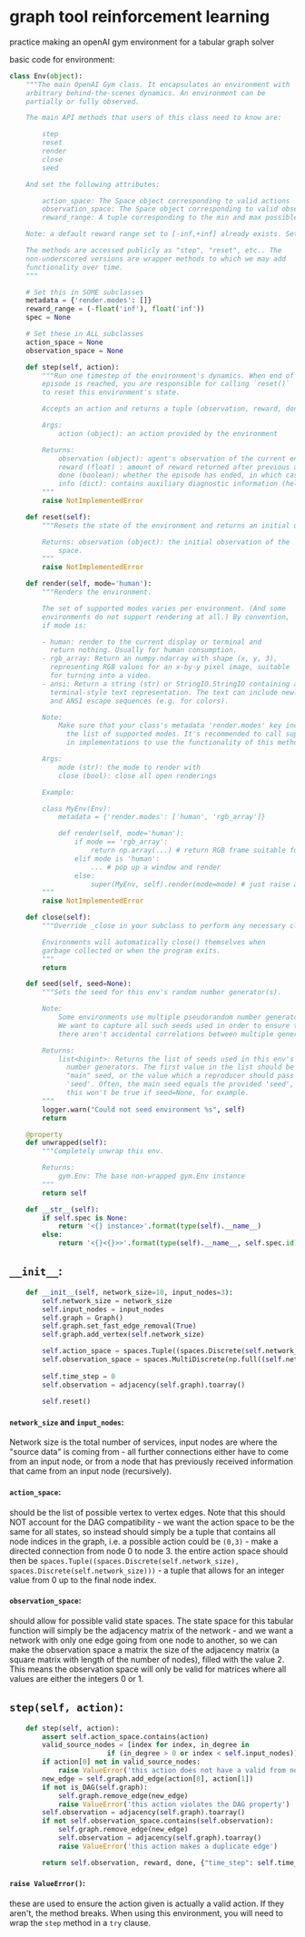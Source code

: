 # graph tool reinforcement learning

practice making an openAI gym environment for a tabular graph solver

basic code for environment:

```python
class Env(object):
    """The main OpenAI Gym class. It encapsulates an environment with
    arbitrary behind-the-scenes dynamics. An environment can be
    partially or fully observed.

    The main API methods that users of this class need to know are:

        step
        reset
        render
        close
        seed

    And set the following attributes:

        action_space: The Space object corresponding to valid actions
        observation_space: The Space object corresponding to valid observations
        reward_range: A tuple corresponding to the min and max possible rewards

    Note: a default reward range set to [-inf,+inf] already exists. Set it if you want a narrower range.

    The methods are accessed publicly as "step", "reset", etc.. The
    non-underscored versions are wrapper methods to which we may add
    functionality over time.
    """

    # Set this in SOME subclasses
    metadata = {'render.modes': []}
    reward_range = (-float('inf'), float('inf'))
    spec = None

    # Set these in ALL subclasses
    action_space = None
    observation_space = None

    def step(self, action):
        """Run one timestep of the environment's dynamics. When end of
        episode is reached, you are responsible for calling `reset()`
        to reset this environment's state.

        Accepts an action and returns a tuple (observation, reward, done, info).

        Args:
            action (object): an action provided by the environment

        Returns:
            observation (object): agent's observation of the current environment
            reward (float) : amount of reward returned after previous action
            done (boolean): whether the episode has ended, in which case further step() calls will return undefined results
            info (dict): contains auxiliary diagnostic information (helpful for debugging, and sometimes learning)
        """
        raise NotImplementedError

    def reset(self):
        """Resets the state of the environment and returns an initial observation.

        Returns: observation (object): the initial observation of the
            space.
        """
        raise NotImplementedError

    def render(self, mode='human'):
        """Renders the environment.

        The set of supported modes varies per environment. (And some
        environments do not support rendering at all.) By convention,
        if mode is:

        - human: render to the current display or terminal and
          return nothing. Usually for human consumption.
        - rgb_array: Return an numpy.ndarray with shape (x, y, 3),
          representing RGB values for an x-by-y pixel image, suitable
          for turning into a video.
        - ansi: Return a string (str) or StringIO.StringIO containing a
          terminal-style text representation. The text can include newlines
          and ANSI escape sequences (e.g. for colors).

        Note:
            Make sure that your class's metadata 'render.modes' key includes
              the list of supported modes. It's recommended to call super()
              in implementations to use the functionality of this method.

        Args:
            mode (str): the mode to render with
            close (bool): close all open renderings

        Example:

        class MyEnv(Env):
            metadata = {'render.modes': ['human', 'rgb_array']}

            def render(self, mode='human'):
                if mode == 'rgb_array':
                    return np.array(...) # return RGB frame suitable for video
                elif mode is 'human':
                    ... # pop up a window and render
                else:
                    super(MyEnv, self).render(mode=mode) # just raise an exception
        """
        raise NotImplementedError

    def close(self):
        """Override _close in your subclass to perform any necessary cleanup.

        Environments will automatically close() themselves when
        garbage collected or when the program exits.
        """
        return

    def seed(self, seed=None):
        """Sets the seed for this env's random number generator(s).

        Note:
            Some environments use multiple pseudorandom number generators.
            We want to capture all such seeds used in order to ensure that
            there aren't accidental correlations between multiple generators.

        Returns:
            list<bigint>: Returns the list of seeds used in this env's random
              number generators. The first value in the list should be the
              "main" seed, or the value which a reproducer should pass to
              'seed'. Often, the main seed equals the provided 'seed', but
              this won't be true if seed=None, for example.
        """
        logger.warn("Could not seed environment %s", self)
        return

    @property
    def unwrapped(self):
        """Completely unwrap this env.

        Returns:
            gym.Env: The base non-wrapped gym.Env instance
        """
        return self

    def __str__(self):
        if self.spec is None:
            return '<{} instance>'.format(type(self).__name__)
        else:
            return '<{}<{}>>'.format(type(self).__name__, self.spec.id)
```

## `__init__`:

```python
    def __init__(self, network_size=10, input_nodes=3):
        self.network_size = network_size
        self.input_nodes = input_nodes
        self.graph = Graph()
        self.graph.set_fast_edge_removal(True)
        self.graph.add_vertex(self.network_size)

        self.action_space = spaces.Tuple((spaces.Discrete(self.network_size), spaces.Discrete(self.network_size)))
        self.observation_space = spaces.MultiDiscrete(np.full((self.network_size, self.network_size), 2))
        
        self.time_step = 0
        self.observation = adjacency(self.graph).toarray()
        
        self.reset()
```

#### `network_size` and `input_nodes`:

Network size is the total number of services, input nodes are where the "source data" is coming from - all further connections either have to come from an input node, or from a node that has previously received information that came from an input node (recursively).

#### `action_space`:

 should be the list of possible vertex to vertex edges. Note that this should NOT account for the DAG compatibility - we want the action space to be the same for all states, so instead should simply be a tuple that contains all node indices in the graph, i.e. a possible action could be `(0,3)` - make a directed connection from node 0 to node 3. the entire action space should then be `spaces.Tuple((spaces.Discrete(self.network_size), spaces.Discrete(self.network_size)))` - a tuple that allows for an integer value from 0 up to the final node index.

#### `observation_space`:

should allow for possible valid state spaces. The state space for this tabular function will simply be the adjacency matrix of the network - and we want a network with only one edge going from one node to another, so we can make the observation space a matrix the size of the adjacency matrix (a square matrix with length of the number of nodes), filled with the value 2. This means the observation space will only be valid for matrices where all values are either the integers 0 or 1.

## `step(self, action)`:

```python
    def step(self, action):
        assert self.action_space.contains(action)
        valid_source_nodes = [index for index, in_degree in                         							enumerate(self.graph.get_in_degrees(self.graph.get_vertices()))
                        if (in_degree > 0 or index < self.input_nodes)]
        if action[0] not in valid_source_nodes:
            raise ValueError('this action does not have a valid from node')
        new_edge = self.graph.add_edge(action[0], action[1])
        if not is_DAG(self.graph):
            self.graph.remove_edge(new_edge)
            raise ValueError('this action violates the DAG property')
        self.observation = adjacency(self.graph).toarray()
        if not self.observation_space.contains(self.observation):
            self.graph.remove_edge(new_edge)
            self.observation = adjacency(self.graph).toarray()
            raise ValueError('this action makes a duplicate edge')

        return self.observation, reward, done, {"time_step": self.time_step}
```

#### `raise ValueError()`:

these are used to ensure the action given is actually a valid action. If they aren't, the method breaks. When using this environment, you will need to wrap the `step` method in a `try` clause.





